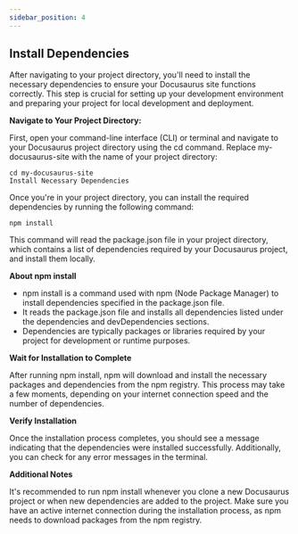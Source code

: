 ```yaml
---
sidebar_position: 4
---
```


## Install Dependencies

After navigating to your project directory, you'll need to install the necessary dependencies to ensure your Docusaurus site functions correctly. This step is crucial for setting up your development environment and preparing your project for local development and deployment.

**Navigate to Your Project Directory:**

First, open your command-line interface (CLI) or terminal and navigate to your Docusaurus project directory using the cd command. Replace my-docusaurus-site with the name of your project directory:

```
cd my-docusaurus-site
Install Necessary Dependencies
```
Once you're in your project directory, you can install the required dependencies by running the following command:

```
npm install
```
This command will read the package.json file in your project directory, which contains a list of dependencies required by your Docusaurus project, and install them locally.

**About npm install**
* npm install is a command used with npm (Node Package Manager) to install dependencies specified in the package.json file.
* It reads the package.json file and installs all dependencies listed under the dependencies and devDependencies sections.
* Dependencies are typically packages or libraries required by your project for development or runtime purposes.

**Wait for Installation to Complete**

After running npm install, npm will download and install the necessary packages and dependencies from the npm registry. This process may take a few moments, depending on your internet connection speed and the number of dependencies.

**Verify Installation**

Once the installation process completes, you should see a message indicating that the dependencies were installed successfully. Additionally, you can check for any error messages in the terminal.

**Additional Notes**

It's recommended to run npm install whenever you clone a new Docusaurus project or when new dependencies are added to the project.
Make sure you have an active internet connection during the installation process, as npm needs to download packages from the npm registry.